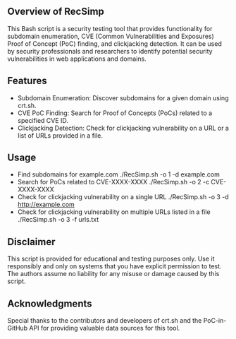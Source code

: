 ## Overview of RecSimp
This Bash script is a security testing tool that provides functionality for subdomain enumeration, CVE (Common Vulnerabilities and Exposures) Proof of Concept (PoC) finding, and clickjacking detection. It can be used by security professionals and researchers to identify potential security vulnerabilities in web applications and domains.

## Features
- Subdomain Enumeration: Discover subdomains for a given domain using crt.sh.
- CVE PoC Finding: Search for Proof of Concepts (PoCs) related to a specified CVE ID.
- Clickjacking Detection: Check for clickjacking vulnerability on a URL or a list of URLs provided in a file.

## Usage

- Find subdomains for example.com ./RecSimp.sh -o 1 -d example.com<br>
- Search for PoCs related to CVE-XXXX-XXXX ./RecSimp.sh -o 2 -c CVE-XXXX-XXXX<br>
- Check for clickjacking vulnerability on a single URL ./RecSimp.sh -o 3 -d http://example.com<br>
- Check for clickjacking vulnerability on multiple URLs listed in a file ./RecSimp.sh -o 3 -f urls.txt

 ## Disclaimer
This script is provided for educational and testing purposes only. Use it responsibly and only on systems that you have explicit permission to test. The authors assume no liability for any misuse or damage caused by this script.

## Acknowledgments
Special thanks to the contributors and developers of crt.sh and the PoC-in-GitHub API for providing valuable data sources for this tool.
